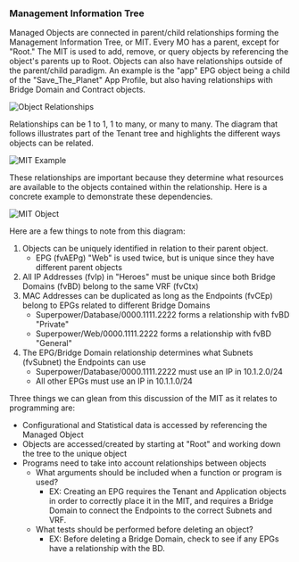 ### Management Information Tree
Managed Objects are connected in parent/child relationships forming the Management Information Tree, or MIT. Every MO has a parent, except for "Root." The MIT is used to add, remove, or query objects by referencing the object's parents up to Root. Objects can also have relationships outside of the parent/child paradigm. An example is the "app" EPG object being a child of the "Save_The_Planet" App Profile, but also having relationships with Bridge Domain and Contract objects.

![Object Relationships](/posts/files/intro-to-aci_programmability-options/assets/images/object_relationships.png)

Relationships can be 1 to 1, 1 to many, or many to many. The diagram that follows illustrates part of the Tenant tree and highlights the different ways objects can be related.

![MIT Example](/posts/files/intro-to-aci_programmability-options/assets/images/mit_example.png)

These relationships are important because they determine what resources are available to the objects contained within the relationship. Here is a concrete example to demonstrate these dependencies.

![MIT Object](/posts/files/intro-to-aci_programmability-options/assets/images/mit_objects.png)

Here are a few things to note from this diagram:

1.  Objects can be uniquely identified in relation to their parent object.
    *  EPG (fvAEPg) "Web" is used twice, but is unique since they have different parent objects
2.  All IP Addresses (fvIp) in "Heroes" must be unique since both Bridge Domains (fvBD) belong to the same VRF (fvCtx)
3.  MAC Addresses can be duplicated as long as the Endpoints (fvCEp) belong to EPGs related to different Bridge Domains
    *  Superpower/Database/0000.1111.2222 forms a relationship with fvBD "Private"
    *  Superpower/Web/0000.1111.2222 forms a relationship with fvBD "General"
4.  The EPG/Bridge Domain relationship determines what Subnets (fvSubnet) the Endpoints can use
    *  Superpower/Database/0000.1111.2222 must use an IP in 10.1.2.0/24
    *  All other EPGs must use an IP in 10.1.1.0/24

Three things we can glean from this discussion of the MIT as it relates to programming are:

*  Configurational and Statistical data is accessed by referencing the Managed Object
*  Objects are accessed/created by starting at "Root" and working down the tree to the unique object
*  Programs need to take into account relationships between objects
    -  What arguments should be included when a function or program is used?
        +  EX: Creating an EPG requires the Tenant and Application objects in order to correctly place it in the MIT, and requires a Bridge Domain to connect the Endpoints to the correct Subnets and VRF.
    -  What tests should be performed before deleting an object?
        +  EX: Before deleting a Bridge Domain, check to see if any EPGs have a relationship with the BD.